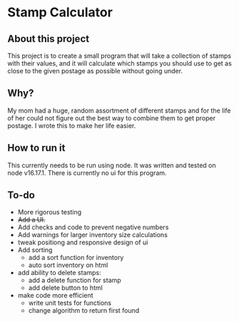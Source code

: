 # Stamp Calculator

## About this project
This project is to create a small program that will take a collection of stamps with their values, and it will calculate which stamps you should use to get as close to the given postage as possible without going under.

## Why?
My mom had a huge, random assortment of different stamps and for the life of her could not figure out the best way to combine them to get proper postage. I wrote this to make her life easier.

## How to run it
This currently needs to be run using node. It was written and tested on node v16.17.1. There is currently no ui for this program.

## To-do
- More rigorous testing
- ~~Add a UI.~~
- Add checks and code to prevent negative numbers
- Add warnings for larger inventory size calculations
- tweak positiong and responsive design of ui
- Add sorting
  - add a sort function for inventory
  - auto sort inventory on html
- add ability to delete stamps:
  - add a delete function for stamp
  - add delete button to html
- make code more efficient
  - write unit tests for functions
  - change algorithm to return first found